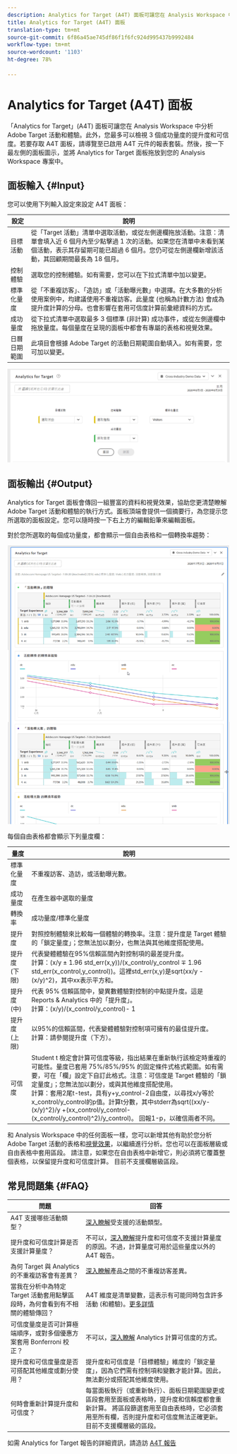 ```yaml
---
description: Analytics for Target (A4T) 面板可讓您在 Analysis Workspace 中分析 Adobe Target 活動和體驗。
title: Analytics for Target (A4T) 面板
translation-type: tm+mt
source-git-commit: 6f86a45ae745df86f1f6fc924d995437b9992484
workflow-type: tm+mt
source-wordcount: '1103'
ht-degree: 78%

---
```



# Analytics for Target (A4T) 面板

「Analytics for Target」(A4T) 面板可讓您在 Analysis Workspace 中分析 Adobe Target 活動和體驗。此外，您最多可以檢視 3 個成功量度的提升度和可信度。若要存取 A4T 面板，請導覽至已啟用 A4T 元件的報表套裝。然後，按一下最左側的面板圖示，並將 Analytics for Target 面板拖放到您的 Analysis Workspace 專案中。

## 面板輸入 {#Input}

您可以使用下列輸入設定來設定 A4T 面板：

| 設定 | 說明 |
|---|---|
| 目標活動 | 從「Target 活動」清單中選取活動，或從左側邊欄拖放活動。注意：清單會填入近 6 個月內至少點擊過 1 次的活動。如果您在清單中未看到某個活動，表示其存留期可能已超過 6 個月。您仍可從左側邊欄新增該活動，其回顧期間最長為 18 個月。 |
| 控制體驗 | 選取您的控制體驗。如有需要，您可以在下拉式清單中加以變更。 |
| 標準化量度 | 從「不重複訪客」、「造訪」或「活動曝光數」中選擇。在大多數的分析使用案例中，均建議使用不重複訪客。此量度 (也稱為計數方法) 會成為提升度計算的分母。也會影響在套用可信度計算前彙總資料的方式。 |
| 成功量度 | 從下拉式清單中選取最多 3 個標準 (非計算) 成功事件，或從左側邊欄中拖放量度。每個量度在呈現的面板中都會有專屬的表格和視覺效果。 |
| 日曆日期範圍 | 此項目會根據 Adobe Target 的活動日期範圍自動填入。如有需要，您可加以變更。 |

![面板產生器](assets/a4t-panel-builder2.png)

## 面板輸出 {#Output}

Analytics for Target 面板會傳回一組豐富的資料和視覺效果，協助您更清楚瞭解 Adobe Target 活動和體驗的執行方式。面板頂端會提供一個摘要行，為您提示您所選取的面板設定。您可以隨時按一下右上方的編輯鉛筆來編輯面板。

對於您所選取的每個成功量度，都會顯示一個自由表格和一個轉換率趨勢：

![已呈現](assets/a4t-rendered.png)


每個自由表格都會顯示下列量度欄：

| 量度 | 說明 |
|---|---|
| 標準化量度 | 不重複訪客、造訪，或活動曝光數。 |
| 成功量度 | 在產生器中選取的量度 |
| 轉換率 | 成功量度/標準化量度 |
| 提升度 | 對照控制體驗來比較每一個體驗的轉換率。注意：提升度是 Target 體驗的「鎖定量度」；您無法加以劃分，也無法與其他維度搭配使用。 |
| 提升度 (下限) | 代表變體體驗在95%信賴區間內對控制項的最差提升度。<br>計算：(x/y ± 1.96 std_err(x,y))/(x_control/y_control ∓ 1.96 std_err(x_control,y_control))。這裡std_err(x,y)是sqrt(xx/y -(x/y)^2)，其中xx表示平方和。 |
| 提升度 (中) | 代表 95% 信賴區間中，變異數體驗對控制的中點提升度。這是 Reports &amp; Analytics 中的「提升度」。<br>計算：(x/y)/(x_control/y_control)- 1 |
| 提升度 (上限) | 以95%的信賴區間，代表變體體驗對控制項可擁有的最佳提升度。<br>計算：請參閱提升度（下方）。 |
| 可信度 | Student t 檢定會計算可信度等級，指出結果在重新執行該檢定時重複的可能性。量度已套用 75%/85%/95% 的固定條件式格式範圍。如有需要，可在「欄」設定下自訂此格式。注意：可信度是 Target 體驗的「鎖定量度」；您無法加以劃分，或與其他維度搭配使用。<br>計算：套用2尾t-test，具有y+y_control-2自由度，以尋找x/y等於x_control/y_control的p值。計算t分數，其中stderr為sqrt((xx/y-(x/y)^2)/y +(xx_control/y_control-(x_control/y_control)^2)/y_control)。 回報1-p，以確信兩者不同。 |

和 Analysis Workspace 中的任何面板一樣，您可以新增其他有助於您分析 Adobe Target 活動的表格和[視覺效果](https://docs.adobe.com/content/help/zh-Hant/analytics/analyze/analysis-workspace/visualizations/freeform-analysis-visualizations.html)，以繼續進行分析。您也可以在面板層級或自由表格中套用區段。 請注意，如果您在自由表格中新增它，則必須將它覆蓋整個表格，以保留提升度和可信度計算。 目前不支援欄層級區段。

## 常見問題集 {#FAQ}

| 問題 | 回答 |
|---|---|
| A4T 支援哪些活動類型？ | [深入瞭解](https://docs.adobe.com/content/help/zh-Hant/target/using/integrate/a4t/a4t-faq/a4t-faq-activity-setup.html)受支援的活動類型。 |
| 提升度和可信度計算是否支援計算量度？ | 不可以，[深入瞭解](https://docs.adobe.com/content/help/zh-Hant/target/using/integrate/a4t/a4t-faq/a4t-faq-lift-and-confidence.html)提升度和可信度不支援計算量度的原因。不過，計算量度可用於這些量度以外的 A4T 報告。 |
| 為何 Target 與 Analytics 的不重複訪客會有差異？ | [深入瞭解](https://docs.adobe.com/content/help/zh-Hant/target/using/integrate/a4t/a4t-faq/a4t-faq-viewing-reports.html)產品之間的不重複訪客差異。 |
| 當我在分析中為特定 Target 活動套用點擊區段時，為何會看到有不相關的體驗傳回？ | A4T 維度是清單變數，這表示有可能同時包含許多活動 (和體驗)。[更多詳情](https://docs.adobe.com/content/help/en/target/using/integrate/a4t/a4t-faq/a4t-faq-viewing-reports.html) |
| 可信度量度是否可計算極端順序，或對多個優惠方案套用 Bonferroni 校正？ | 不可以，[深入瞭解](https://docs.adobe.com/content/help/en/target/using/integrate/a4t/a4t-faq/a4t-faq-lift-and-confidence.html) Analytics 計算可信度的方式。 |
| 提升度和可信度量度是否可搭配其他維度或劃分使用？ | 提升度和可信度是「目標體驗」維度的「鎖定量度」，因為它們需有控制項和變數才能計算。因此，無法劃分或搭配其他維度使用。 |
| 何時會重新計算提升度和可信度？ | 每當面板執行（或重新執行）、面板日期範圍變更或區段套用至面板或表格時，提升度和信賴度都會重新計算。 將區段篩選套用至自由表格時，它必須套用至所有欄，否則提升度和可信度無法正確更新。 目前不支援欄層級的區段。 |

如需 Analytics for Target 報告的詳細資訊，請造訪 [A4T 報告](https://docs.adobe.com/content/help/zh-Hant/target/using/integrate/a4t/reporting.html)
